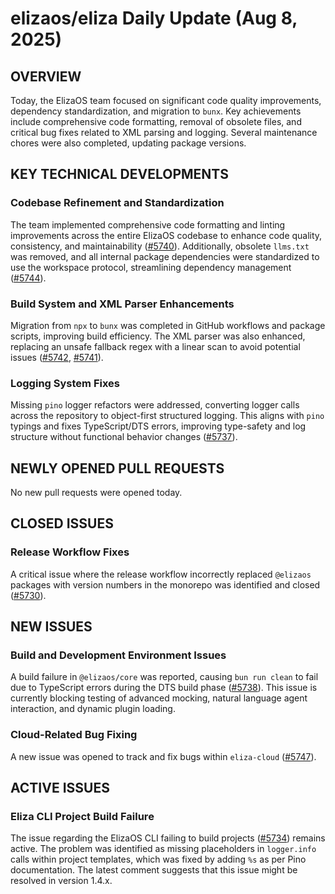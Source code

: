 # elizaos/eliza Daily Update (Aug 8, 2025)
## OVERVIEW 
Today, the ElizaOS team focused on significant code quality improvements, dependency standardization, and migration to `bunx`. Key achievements include comprehensive code formatting, removal of obsolete files, and critical bug fixes related to XML parsing and logging. Several maintenance chores were also completed, updating package versions.

## KEY TECHNICAL DEVELOPMENTS

### Codebase Refinement and Standardization
The team implemented comprehensive code formatting and linting improvements across the entire ElizaOS codebase to enhance code quality, consistency, and maintainability ([#5740](https://github.com/elizaos/eliza/pull/5740)). Additionally, obsolete `llms.txt` was removed, and all internal package dependencies were standardized to use the workspace protocol, streamlining dependency management ([#5744](https://github.com/elizaos/eliza/pull/5744)).

### Build System and XML Parser Enhancements
Migration from `npx` to `bunx` was completed in GitHub workflows and package scripts, improving build efficiency. The XML parser was also enhanced, replacing an unsafe fallback regex with a linear scan to avoid potential issues ([#5742](https://github.com/elizaos/eliza/pull/5742), [#5741](https://github.com/elizaos/eliza/pull/5741)).

### Logging System Fixes
Missing `pino` logger refactors were addressed, converting logger calls across the repository to object-first structured logging. This aligns with `pino` typings and fixes TypeScript/DTS errors, improving type-safety and log structure without functional behavior changes ([#5737](https://github.com/elizaos/eliza/pull/5737)).

## NEWLY OPENED PULL REQUESTS
No new pull requests were opened today.

## CLOSED ISSUES

### Release Workflow Fixes
A critical issue where the release workflow incorrectly replaced `@elizaos` packages with version numbers in the monorepo was identified and closed ([#5730](https://github.com/elizaos/eliza/issues/5730)).

## NEW ISSUES

### Build and Development Environment Issues
A build failure in `@elizaos/core` was reported, causing `bun run clean` to fail due to TypeScript errors during the DTS build phase ([#5738](https://github.com/elizaos/eliza/issues/5738)). This issue is currently blocking testing of advanced mocking, natural language agent interaction, and dynamic plugin loading.

### Cloud-Related Bug Fixing
A new issue was opened to track and fix bugs within `eliza-cloud` ([#5747](https://github.com/elizaos/eliza/issues/5747)).

## ACTIVE ISSUES

### Eliza CLI Project Build Failure
The issue regarding the ElizaOS CLI failing to build projects ([#5734](https://github.com/elizaos/eliza/issues/5734)) remains active. The problem was identified as missing placeholders in `logger.info` calls within project templates, which was fixed by adding `%s` as per Pino documentation. The latest comment suggests that this issue might be resolved in version 1.4.x.